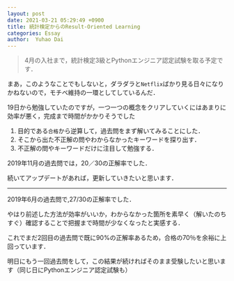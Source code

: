 ```yaml
---
layout: post
date: 2021-03-21 05:29:49 +0900
title: 統計検定からのResult-Oriented Learning
categories: Essay
author:  Yuhao Dai
---
```


> 4月の入社まで，統計検定3級とPythonエンジニア認定試験を取る予定です．

まあ，このようなことでもしないと，ダラダラと`Netflix`ばかり見る日々になりかねないので，モチベ維持の一環としてしているんだ．

19日から勉強していたのですが，一つ一つの概念をクリアしていくにはあまりに効率が悪く，完成まで時間がかかりそうでした

1. 目的である`合格`から逆算して，過去問をまず解いてみることにした．
2. そこから出た不正解の問やわからなかったキーワードを探り出す．
3. 不正解の問やキーワードだけに注目して勉強する．

2019年11月の過去問では，20／30の正解率でした．

続いてアップデートがあれば，更新していきたいと思います．

---

2019年6月の過去問で,27/30の正解率でした．

やはり前述した方法が効率がいいか，わからなかった箇所を素早く（解いたのちすぐ）確認することで把握まで時間が少なくなったと実感する．

これでまだ2回目の過去問で既に90%の正解率あるため，合格の70％を余裕に上回っています．

明日にもう一回過去問をして，この結果が続ければそのまま受験したいと思います（同じ日にPythonエンジニア認定試験も）

